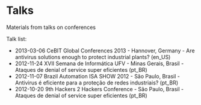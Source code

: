 Talks
=====

Materials from talks on conferences

Talk list:
* 2013-03-06 CeBIT Global Conferences 2013 - Hannover, Germany - Are antivirus solutions enough to protect industrial plants? (en_US)
* 2012-11-24 XVII Semana de Informática UFV - Minas Gerais, Brasil - Ataques de denial of service super eficientes (pt_BR)
* 2012-11-07 Brazil Automation ISA SHOW 2012 - São Paulo, Brasil - Antivirus é eficiente para a proteção de redes industriais? (pt_BR)
* 2012-10-20 9th Hackers 2 Hackers Conference - São Paulo, Brasil - Ataques de denial of service super eficientes (pt_BR)
